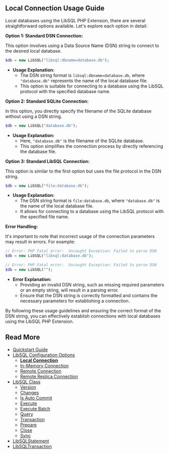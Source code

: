 ## Local Connection Usage Guide

Local databases using the LibSQL PHP Extension, there are several straightforward options available. Let's explore each option in detail:

**Option 1: Standard DSN Connection:**

This option involves using a Data Source Name (DSN) string to connect to the desired local database.

```php
$db = new LibSQL("libsql:dbname=database.db");
```

- **Usage Explanation:**
  - The DSN string format is `libsql:dbname=database.db`, where `"database.db"` represents the name of the local database file.
  - This option is suitable for connecting to a database using the LibSQL protocol with the specified database name.

**Option 2: Standard SQLite Connection:**

In this option, you directly specify the filename of the SQLite database without using a DSN string.

```php
$db = new LibSQL("database.db");
```

- **Usage Explanation:**
  - Here, `"database.db"` is the filename of the SQLite database.
  - This option simplifies the connection process by directly referencing the database file.

**Option 3: Standard LibSQL Connection:**

This option is similar to the first option but uses the file protocol in the DSN string.

```php
$db = new LibSQL("file:database.db");
```

- **Usage Explanation:**
  - The DSN string format is `file:database.db`, where `"database.db"` is the name of the local database file.
  - It allows for connecting to a database using the LibSQL protocol with the specified file name.

**Error Handling:**

It's important to note that incorrect usage of the connection parameters may result in errors. For example:

```php
// Error: PHP Fatal error:  Uncaught Exception: Failed to parse DSN
$db = new LibSQL("libsql:database.db");

// Error: PHP Fatal error:  Uncaught Exception: Failed to parse DSN
$db = new LibSQL("");
```

- **Error Explanation:**
  - Providing an invalid DSN string, such as missing required parameters or an empty string, will result in a parsing error.
  - Ensure that the DSN string is correctly formatted and contains the necessary parameters for establishing a connection.

By following these usage guidelines and ensuring the correct format of the DSN string, you can effectively establish connections with local databases using the LibSQL PHP Extension.

## Read More

- [Quickstart Guide](quick-start.md)
- [LibSQL Configuration Options](000-configuration.md)
    - **[Local Connection](001-local-connection.md)**
    - [In-Memory Connection](002-memory-connection.md)
    - [Remote Connection](003-remote-connection.md)
    - [Remote Replica Connection](004-remote-replica-connection.md)
- [LibSQL Class](005-LibSQL-class.md)
    - [Version](006-version.md)
    - [Changes](007-changes.md)
    - [Is Auto Commit](008-isAutocommit.md)
    - [Execute](009-execute.md)
    - [Execute Batch](010-executeBatch.md)
    - [Query](011-query.md)
    - [Transaction](012-transaction.md)
    - [Prepare](013-prepare.md)
    - [Close](014-close.md)
    - [Sync](015-sync.md)
- [LibSQLStatement](016-LibSQLStatement.md)
- [LibSQLTransaction](017-LibSQLTransaction.md)

